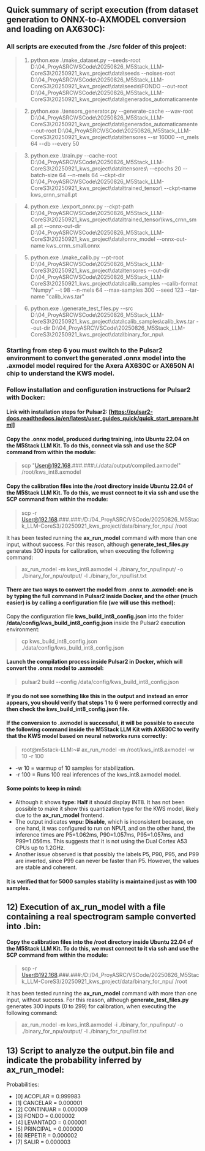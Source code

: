## Quick summary of script execution (from dataset generation to ONNX-to-AXMODEL conversion and loading on AX630C):
### All scripts are executed from the ./src folder of this project: 
> 1) python.exe .\make_dataset.py --seeds-root D:\04_ProyASRC\VSCode\20250826_M5Stack_LLM-CoreS3\20250921_kws_project\data\seeds --noises-root D:\04_ProyASRC\VSCode\20250826_M5Stack_LLM-CoreS3\20250921_kws_project\data\seeds\FONDO --out-root D:\04_ProyASRC\VSCode\20250826_M5Stack_LLM-CoreS3\20250921_kws_project\data\generados_automaticamente

> 2) python.exe .\tensors_generator.py --generate-cache --wav-root D:\04_ProyASRC\VSCode\20250826_M5Stack_LLM-CoreS3\20250921_kws_project\data\generados_automaticamente --out-root D:\04_ProyASRC\VSCode\20250826_M5Stack_LLM-CoreS3\20250921_kws_project\data\tensores --sr 16000 --n_mels 64 --db --every 50

> 3) python.exe .\train.py --cache-root D:\04_ProyASRC\VSCode\20250826_M5Stack_LLM-CoreS3\20250921_kws_project\data\tensores\ --epochs 20 --batch-size 64 --n-mels 64 --ckpt-dir  D:\04_ProyASRC\VSCode\20250826_M5Stack_LLM-CoreS3\20250921_kws_project\data\trained_tensor\ --ckpt-name kws_crnn_small.pt

> 4) python.exe .\export_onnx.py --ckpt-path D:\04_ProyASRC\VSCode\20250826_M5Stack_LLM-CoreS3\20250921_kws_project\data\trained_tensor\kws_crnn_small.pt --onnx-out-dir D:\04_ProyASRC\VSCode\20250826_M5Stack_LLM-CoreS3\20250921_kws_project\data\onnx_model --onnx-out-name kws_crnn_small.onnx

> 5) python.exe .\make_calib.py --pt-root D:\04_ProyASRC\VSCode\20250826_M5Stack_LLM-CoreS3\20250921_kws_project\data\tensores --out-dir D:\04_ProyASRC\VSCode\20250826_M5Stack_LLM-CoreS3\20250921_kws_project\data\calib_samples --calib-format "Numpy" --t 98 --n-mels 64 --max-samples 300 --seed 123 --tar-name "calib_kws.tar"

> 6) python.exe .\generate_test_files.py --src D:\04_ProyASRC\VSCode\20250826_M5Stack_LLM-CoreS3\20250921_kws_project\data\calib_samples\calib_kws.tar --out-dir D:\04_ProyASRC\VSCode\20250826_M5Stack_LLM-CoreS3\20250921_kws_project\data\binary_for_npu\ 

### Starting from step 6 you must switch to the **Pulsar2** environment to convert the generated **.onnx** model into the **.axmodel** model required for the Axera AX630C or AX650N AI chip to understand the KWS model.

### Follow installation and configuration instructions for Pulsar2 with Docker:

#### Link with installation steps for Pulsar2: [https://pulsar2-docs.readthedocs.io/en/latest/user_guides_quick/quick_start_prepare.html]

#### Copy the **.onnx** model, produced during training, into Ubuntu 22.04 on the M5Stack LLM Kit. To do this, connect via **ssh** and use the SCP command from within the module:
> scp "User@192.168.###.###:/./data/output/compiled.axmodel" /root/kws_int8.axmodel

#### Copy the calibration files into the **/root** directory inside Ubuntu 22.04 of the M5Stack LLM Kit. To do this, we must connect to it via **ssh** and use the SCP command from within the module:
> scp -r User@192.168.###.###:/D:/04_ProyASRC/VSCode/20250826_M5Stack_LLM-CoreS3/20250921_kws_project/data/binary_for_npu/ /root

It has been tested running the **ax_run_model** command with more than one input, without success. For this reason, although **generate_test_files.py** generates 300 inputs for calibration, when executing the following command:
> ax_run_model -m kws_int8.axmodel -i ./binary_for_npu/input/ -o ./binary_for_npu/output/ -l ./binary_for_npu/list.txt

#### There are two ways to convert the model from **.onnx** to **.axmodel**: one is by typing the full command in Pulsar2 inside Docker, and the other (much easier) is by calling a configuration file (we will use this method): 

Copy the configuration file **kws_build_int8_config.json** into the folder **/data/config/kws_build_int8_config.json** inside the Pulsar2 execution environment:
> cp kws_build_int8_config.json ./data/config/kws_build_int8_config.json

#### Launch the compilation process inside Pulsar2 in Docker, which will convert the **.onnx** model to **.axmodel**:
> pulsar2 build --config /data/config/kws_build_int8_config.json

#### If you do not see something like this in the output and instead an error appears, you should verify that steps 1 to 6 were performed correctly and then check the **kws_build_int8_config.json** file.

#### If the conversion to **.axmodel** is successful, it will be possible to execute the following command inside the M5Stack LLM Kit with AX630C to verify that the KWS model based on neural networks runs correctly:
> root@m5stack-LLM:~# ax_run_model -m /root/kws_int8.axmodel -w 10 -r 100

- -w 10 = warmup of 10 samples for stabilization.  
- -r 100 = Runs 100 real inferences of the kws_int8.axmodel model.  

#### Some points to keep in mind:
- Although it shows **type: Half** it should display INT8. It has not been possible to make it show this quantization type for the KWS model, likely due to the **ax_run_model** frontend.  
- The output indicates **vnpu: Disable**, which is inconsistent because, on one hand, it was configured to run on NPU1, and on the other hand, the inference times are P5=1.062ms, P90=1.057ms, P95=1.057ms, and P99=1.056ms. This suggests that it is not using the Dual Cortex A53 CPUs up to 1.2GHz.  
- Another issue observed is that possibly the labels P5, P90, P95, and P99 are inverted, since P99 can never be faster than P5. However, the values are stable and coherent.  

#### It is verified that for 5000 samples stability is maintained just as with 100 samples.

## 12) Execution of **ax_run_model** with a file containing a real spectrogram sample converted into **.bin**:
#### Copy the calibration files into the **/root** directory inside Ubuntu 22.04 of the M5Stack LLM Kit. To do this, we must connect to it via **ssh** and use the SCP command from within the module:
> scp -r User@192.168.###.###:/D:/04_ProyASRC/VSCode/20250826_M5Stack_LLM-CoreS3/20250921_kws_project/data/binary_for_npu/ /root

It has been tested running the **ax_run_model** command with more than one input, without success. For this reason, although **generate_test_files.py** generates 300 inputs (0 to 299) for calibration, when executing the following command:
> ax_run_model -m kws_int8.axmodel -i ./binary_for_npu/input/ -o ./binary_for_npu/output/ -l ./binary_for_npu/list.txt

## 13) Script to analyze the **output.bin** file and indicate the probability inferred by **ax_run_model**:
Probabilities:

- [0] ACOPLAR = 0.999983
- [1] CANCELAR = 0.000001
- [2] CONTINUAR = 0.000009
- [3] FONDO = 0.000002
- [4] LEVANTADO = 0.000001
- [5] PRINCIPAL = 0.000000
- [6] REPETIR = 0.000002
- [7] SALIR = 0.000003
